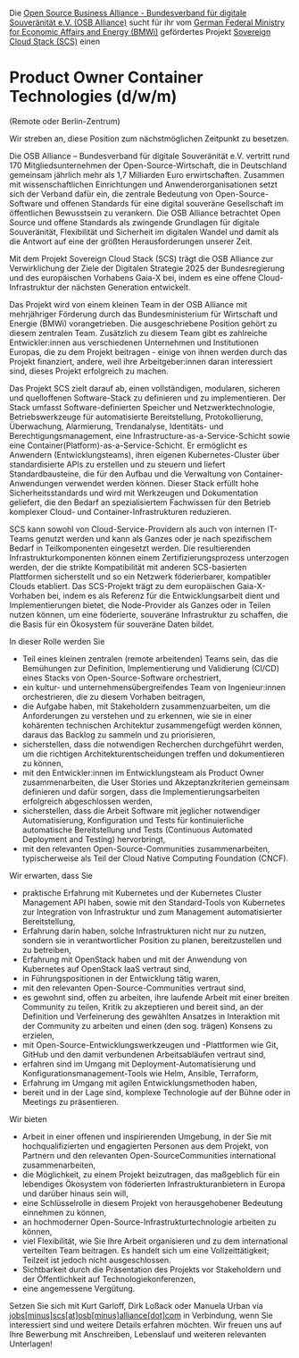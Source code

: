 Die [Open Source Business Alliance -
Bundesverband für digitale Souveränität
e.V. (OSB Alliance)](https://osb-alliance.de/) sucht für ihr vom [German Federal Ministry for Economic Affairs 
and Energy (BMWi)](https://bmwi.de/) gefördertes Projekt [Sovereign Cloud Stack (SCS)](https://scs.community/) einen
# Product Owner Container Technologies (d/w/m)
(Remote oder Berlin-Zentrum)

Wir streben an, diese Position zum nächstmöglichen Zeitpunkt zu besetzen.

Die OSB Alliance – Bundesverband für digitale Souveränität e.V. vertritt rund
170 Mitgliedsunternehmen der Open-Source-Wirtschaft, die in Deutschland
gemeinsam jährlich mehr als 1,7 Milliarden Euro erwirtschaften. Zusammen mit
wissenschaftlichen Einrichtungen und Anwenderorganisationen setzt sich der
Verband dafür ein, die zentrale Bedeutung von Open-Source-Software und
offenen Standards für eine digital souveräne Gesellschaft im öffentlichen
Bewusstsein zu verankern. Die OSB Alliance betrachtet Open Source und offene
Standards als zwingende Grundlagen für digitale Souveränität, Flexibilität und
Sicherheit im digitalen Wandel und damit als die Antwort auf eine der größten
Herausforderungen unserer Zeit.  

Mit dem Projekt Sovereign Cloud Stack (SCS) trägt die OSB Alliance zur
Verwirklichung der Ziele der Digitalen Strategie 2025 der Bundesregierung und
des europäischen Vorhabens Gaia-X bei, indem es eine offene Cloud-Infrastruktur
der nächsten Generation entwickelt. 

Das Projekt wird von einem kleinen Team in der OSB Alliance mit mehrjähriger 
Förderung durch das Bundesministerium für Wirtschaft und Energie (BMWi) 
vorangetrieben. Die ausgeschriebene Position gehört zu diesem zentralen Team. 
Zusätzlich zu diesem Team gibt es zahlreiche Entwickler:innen aus verschiedenen 
Unternehmen und Institutionen Europas, die zu dem Projekt beitragen - einige 
von ihnen werden durch das Projekt finanziert, andere, weil ihre 
Arbeitgeber:innen daran interessiert sind, dieses Projekt erfolgreich zu 
machen.  

Das Projekt SCS zielt darauf ab, einen vollständigen, modularen, sicheren und
quelloffenen Software-Stack zu definieren und zu implementieren. Der Stack 
umfasst Software-definierten Speicher und Netzwerktechnologie, 
Betriebswerkzeuge für automatisierte Bereitstellung, Protokollierung,
Überwachung, Alarmierung, Trendanalyse, Identitäts- und Berechtigungsmanagement,
eine Infrastructure-as-a-Service-Schicht sowie eine
Container(Platform)-as-a-Service-Schicht. Er ermöglicht es Anwendern 
(Entwicklungsteams), ihren eigenen Kubernetes-Cluster über standardisierte APIs
zu erstellen und zu steuern und liefert Standardbausteine, die für den Aufbau 
und die Verwaltung von Container-Anwendungen verwendet werden können. Dieser 
Stack erfüllt hohe Sicherheitsstandards und wird mit Werkzeugen und 
Dokumentation geliefert, die den Bedarf an spezialisiertem Fachwissen für den 
Betrieb komplexer Cloud- und Container-Infrastrukturen reduzieren.  

SCS kann sowohl von Cloud-Service-Providern als auch von internen IT-Teams genutzt
werden und kann als Ganzes oder je nach spezifischem Bedarf in
Teilkomponenten eingesetzt werden. Die resultierenden Infrastrukturkomponenten 
können einem Zertifizierungsprozess unterzogen werden, der die strikte 
Kompatibilität mit anderen SCS-basierten Plattformen sicherstellt und so ein
Netzwerk föderierbarer, kompatibler Clouds etabliert. Das SCS-Projekt trägt zu 
dem europäischen Gaia-X-Vorhaben bei, indem es als Referenz für die
Entwicklungsarbeit dient und Implementierungen bietet, die Node-Provider als 
Ganzes oder in Teilen nutzen können, um eine föderierte, souveräne 
Infrastruktur zu schaffen, die die Basis für ein Ökosystem für souveräne Daten 
bildet.  

In dieser Rolle werden Sie  

* Teil eines kleinen zentralen (remote arbeitenden) Teams sein, das die Bemühungen
zur Definition, Implementierung und Validierung (CI/CD) eines Stacks von
Open-Source-Software orchestriert,
* ein kultur- und unternehmensübergreifendes Team von Ingenieur:innen 
orchestrieren, die zu diesem Vorhaben beitragen,
* die Aufgabe haben, mit Stakeholdern zusammenzuarbeiten, um die Anforderungen 
zu verstehen und zu erkennen, wie sie in einer kohärenten technischen 
Architektur zusammengefügt werden können, daraus das Backlog zu sammeln und zu 
priorisieren,
* sicherstellen, dass die notwendigen Recherchen durchgeführt werden, um die 
richtigen Architekturentscheidungen treffen und dokumentieren zu können,
* mit den Entwickler:innen im Entwicklungsteam als Product Owner 
zusammenarbeiten, die User Stories und Akzeptanzkriterien gemeinsam definieren 
und dafür sorgen, dass die Implementierungsarbeiten erfolgreich abgeschlossen 
werden,
* sicherstellen, dass die Arbeit Software mit jeglicher notwendiger 
Automatisierung, Konfiguration und Tests für kontinuierliche automatische 
Bereitstellung und Tests (Continuous Automated Deployment and Testing) 
hervorbringt,
* mit den relevanten Open-Source-Communities zusammenarbeiten, typischerweise 
als Teil der Cloud Native Computing Foundation (CNCF).

Wir erwarten, dass Sie  

* praktische Erfahrung mit Kubernetes und der Kubernetes Cluster Management API 
haben, sowie mit den Standard-Tools von Kubernetes zur Integration von 
Infrastruktur und zum Management automatisierter Bereitstellung,
* Erfahrung darin haben, solche Infrastrukturen nicht nur zu nutzen, sondern 
sie in verantwortlicher Position zu planen, bereitzustellen und zu betreiben,
* Erfahrung mit OpenStack haben und mit der Anwendung von Kubernetes auf 
OpenStack IaaS vertraut sind,
* in Führungspositionen in der Entwicklung tätig waren,
* mit den relevanten Open-Source-Communities vertraut sind,
* es gewohnt sind, offen zu arbeiten, ihre laufende Arbeit mit einer breiten 
Community zu teilen, Kritik zu akzeptieren und bereit sind, an der Definition 
und Verfeinerung des gewählten Ansatzes in Interaktion mit der Community zu 
arbeiten und einen (den sog. trägen) Konsens zu erzielen,
* mit Open-Source-Entwicklungswerkzeugen und -Plattformen wie Git, GitHub und 
den damit verbundenen Arbeitsabläufen vertraut sind,
* erfahren sind im Umgang mit Deployment-Automatisierung und 
Konfigurationsmanagement-Tools wie Helm, Ansible, Terraform,
* Erfahrung im Umgang mit agilen Entwicklungsmethoden haben,
* bereit und in der Lage sind, komplexe Technologie auf der Bühne oder in 
Meetings zu präsentieren.  

Wir bieten  

* Arbeit in einer offenen und inspirierenden Umgebung, in der Sie mit 
hochqualifizierten und engagierten Personen aus dem Projekt, von Partnern und 
den relevanten Open-SourceCommunities international zusammenarbeiten,
* die Möglichkeit, zu einem Projekt beizutragen, das maßgeblich für ein 
lebendiges Ökosystem von föderierten Infrastrukturanbietern in Europa und 
darüber hinaus sein will,
* eine Schlüsselrolle in diesem Projekt von herausgehobener Bedeutung einnehmen 
zu können,
* an hochmoderner Open-Source-Infrastrukturtechnologie arbeiten zu können,
* viel Flexibilität, wie Sie Ihre Arbeit organisieren und zu dem international 
verteilten Team beitragen. Es handelt sich um eine Vollzeittätigkeit; Teilzeit 
ist jedoch nicht ausgeschlossen.
* Sichtbarkeit durch die Präsentation des Projekts vor Stakeholdern und der 
Öffentlichkeit auf Technologiekonferenzen,
* eine angemessene Vergütung.

Setzen Sie sich mit Kurt Garloff, Dirk Loßack oder Manuela Urban via 
[jobs[minus]scs[at]osb[minus]alliance[dot]com](mailto:jobs-scs@osb-alliance.com) in 
Verbindung, wenn Sie interessiert sind und weitere Details erfahren möchten. 
Wir freuen uns auf Ihre Bewerbung mit Anschreiben, Lebenslauf und weiteren 
relevanten Unterlagen!
